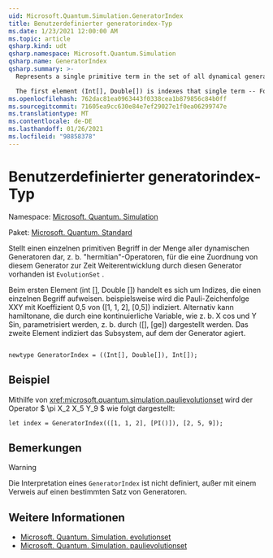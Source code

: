 ```yaml
---
uid: Microsoft.Quantum.Simulation.GeneratorIndex
title: Benutzerdefinierter generatorindex-Typ
ms.date: 1/23/2021 12:00:00 AM
ms.topic: article
qsharp.kind: udt
qsharp.namespace: Microsoft.Quantum.Simulation
qsharp.name: GeneratorIndex
qsharp.summary: >-
  Represents a single primitive term in the set of all dynamical generators, e.g. Hermitian operators, for which there exists a map from that generator to time-evolution by that generator, through `EvolutionSet`.

  The first element (Int[], Double[]) is indexes that single term -- For instance, the Pauli string XXY with coefficient 0.5 would be indexed by ([1,1,2], [0.5]). Alternatively, Hamiltonians parameterized by a continuous variable, such as X cos φ + Y sin φ, might for instance be represented by ([], [φ]). The second element indexes the subsystem on which the generator acts on.
ms.openlocfilehash: 762dac81ea0963443f0338cea1b879856c84b0ff
ms.sourcegitcommit: 71605ea9cc630e84e7ef29027e1f0ea06299747e
ms.translationtype: MT
ms.contentlocale: de-DE
ms.lasthandoff: 01/26/2021
ms.locfileid: "98858378"
---
```

# <a name="generatorindex-user-defined-type"></a>Benutzerdefinierter generatorindex-Typ

Namespace: [Microsoft. Quantum. Simulation](xref:Microsoft.Quantum.Simulation)

Paket: [Microsoft. Quantum. Standard](https://nuget.org/packages/Microsoft.Quantum.Standard)


Stellt einen einzelnen primitiven Begriff in der Menge aller dynamischen Generatoren dar, z. b. "hermitian"-Operatoren, für die eine Zuordnung von diesem Generator zur Zeit Weiterentwicklung durch diesen Generator vorhanden ist `EvolutionSet` .

Beim ersten Element (int [], Double []) handelt es sich um Indizes, die einen einzelnen Begriff aufweisen. beispielsweise wird die Pauli-Zeichenfolge XXY mit Koeffizient 0,5 von ([1, 1, 2], [0,5]) indiziert. Alternativ kann hamiltonane, die durch eine kontinuierliche Variable, wie z. b. X cos und Y Sin, parametrisiert werden, z. b. durch ([], [ge]) dargestellt werden. Das zweite Element indiziert das Subsystem, auf dem der Generator agiert.

```qsharp

newtype GeneratorIndex = ((Int[], Double[]), Int[]);
```



## <a name="example"></a>Beispiel

Mithilfe von  <xref:microsoft.quantum.simulation.paulievolutionset> wird der Operator $ \pi X_2 X_5 Y_9 $ wie folgt dargestellt:

```qsharp
let index = GeneratorIndex(([1, 1, 2], [PI()]), [2, 5, 9]);
```

## <a name="remarks"></a>Bemerkungen

> [!WARNING]
> Die Interpretation eines `GeneratorIndex` ist nicht definiert, außer mit einem Verweis auf einen bestimmten Satz von Generatoren.

## <a name="see-also"></a>Weitere Informationen

- [Microsoft. Quantum. Simulation. evolutionset](xref:Microsoft.Quantum.Simulation.EvolutionSet)
- [Microsoft. Quantum. Simulation. paulievolutionset](xref:Microsoft.Quantum.Simulation.PauliEvolutionSet)